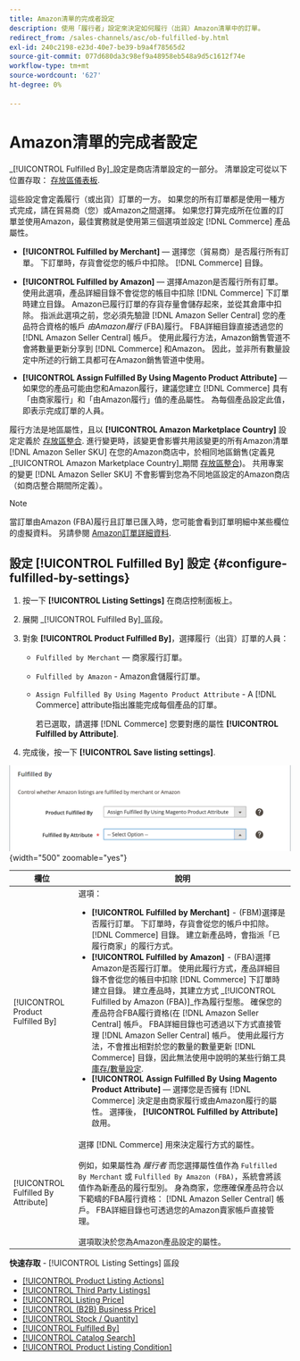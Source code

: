 ```yaml
---
title: Amazon清單的完成者設定
description: 使用「履行者」設定來決定如何履行（出貨）Amazon清單中的訂單。
redirect_from: /sales-channels/asc/ob-fulfilled-by.html
exl-id: 240c2198-e23d-40e7-be39-b9a4f78565d2
source-git-commit: 077d680da3c98ef9a48958eb548a9d5c1612f74e
workflow-type: tm+mt
source-wordcount: '627'
ht-degree: 0%

---
```


# Amazon清單的完成者設定

_[!UICONTROL Fulfilled By]_設定是商店清單設定的一部分。 清單設定可從以下位置存取： [存放區儀表板](./amazon-store-dashboard.md).

這些設定會定義履行（或出貨）訂單的一方。 如果您的所有訂單都是使用一種方式完成，請在貿易商（您）或Amazon之間選擇。 如果您打算完成所在位置的訂單並使用Amazon，最佳實務就是使用第三個選項並設定 [!DNL Commerce] 產品屬性。

- **[!UICONTROL Fulfilled by Merchant]**  — 選擇您（貿易商）是否履行所有訂單。 下訂單時，存貨會從您的帳戶中扣除。 [!DNL Commerce] 目錄。

- **[!UICONTROL Fulfilled by Amazon]**  — 選擇Amazon是否履行所有訂單。 使用此選項，產品詳細目錄不會從您的帳目中扣除 [!DNL Commerce] 下訂單時建立目錄。 Amazon已履行訂單的存貨存量會儲存起來，並從其倉庫中扣除。 指派此選項之前，您必須先驗證 [!DNL Amazon Seller Central] 您的產品符合資格的帳戶 _由Amazon履行_ (FBA)履行。 FBA詳細目錄直接透過您的 [!DNL Amazon Seller Central] 帳戶。 使用此履行方法，Amazon銷售管道不會將數量更新分享到 [!DNL Commerce] 和Amazon。 因此，並非所有數量設定中所述的行銷工具都可在Amazon銷售管道中使用。

- **[!UICONTROL Assign Fulfilled By Using Magento Product Attribute]**  — 如果您的產品可能由您和Amazon履行，建議您建立 [!DNL Commerce] 具有「由商家履行」和「由Amazon履行」值的產品屬性。 為每個產品設定此值，即表示完成訂單的人員。

履行方法是地區屬性，且以 **[!UICONTROL Amazon Marketplace Country]** 設定定義於 [存放區整合](./store-integration.md). 進行變更時，該變更會影響共用該變更的所有Amazon清單 [!DNL Amazon Seller SKU] 在您的Amazon商店中，於相同地區銷售(定義見 _[!UICONTROL Amazon Marketplace Country]_期間 [存放區整合](./store-integration.md))。 共用專案的變更 [!DNL Amazon Seller SKU] 不會影響到您為不同地區設定的Amazon商店（如商店整合期間所定義）。

>[!NOTE]
>
>當訂單由Amazon (FBA)履行且訂單已匯入時，您可能會看到訂單明細中某些欄位的虛擬資料。 另請參閱 [Amazon訂單詳細資料](./amazon-order-details.md).

## 設定 [!UICONTROL Fulfilled By] 設定 {#configure-fulfilled-by-settings}

1. 按一下 **[!UICONTROL Listing Settings]** 在商店控制面板上。

1. 展開 _[!UICONTROL Fulfilled By]_區段。

1. 對象 **[!UICONTROL Product Fulfilled By]**，選擇履行（出貨）訂單的人員：

   - `Fulfilled by Merchant`  — 商家履行訂單。

   - `Fulfilled by Amazon` - Amazon倉儲履行訂單。

   - `Assign Fulfilled By Using Magento Product Attribute` - A [!DNL Commerce] attribute指出誰能完成每個產品的訂單。

      若已選取，請選擇 [!DNL Commerce] 您要對應的屬性 **[!UICONTROL Fulfilled by Attribute]**.

1. 完成後，按一下 **[!UICONTROL Save listing settings]**.

![履行者設定](assets/amazon-fulfilled-by.png){width="500" zoomable="yes"}

| 欄位 | 說明 |
|--- |--- |
| [!UICONTROL Product Fulfilled By] | 選項：<ul><li>**[!UICONTROL Fulfilled by Merchant]** - (FBM)選擇是否履行訂單。 下訂單時，存貨會從您的帳戶中扣除。 [!DNL Commerce] 目錄。 建立新產品時，會指派「已履行商家」的履行方式。</li><li>**[!UICONTROL Fulfilled by Amazon]** - (FBA)選擇Amazon是否履行訂單。 使用此履行方式，產品詳細目錄不會從您的帳目中扣除 [!DNL Commerce] 下訂單時建立目錄。 建立產品時，其建立方式 _[!UICONTROL Fulfilled by Amazon (FBA)]_作為履行型態。 確保您的產品符合FBA履行資格(在 [!DNL Amazon Seller Central] 帳戶。 FBA詳細目錄也可透過以下方式直接管理 [!DNL Amazon Seller Central] 帳戶。 使用此履行方法，不會推出相對於您的數量的數量更新 [!DNL Commerce] 目錄，因此無法使用中說明的某些行銷工具 [庫存/數量設定](./stock-quantity.md).</li><li>**[!UICONTROL Assign Fulfilled By Using Magento Product Attribute]**  — 選擇您是否擁有 [!DNL Commerce] 決定是由商家履行或由Amazon履行的屬性。 選擇後， **[!UICONTROL Fulfilled by Attribute]** 啟用。</li></ul> |
| [!UICONTROL Fulfilled By Attribute] | 選擇 [!DNL Commerce] 用來決定履行方式的屬性。<br><br>例如，如果屬性為 _履行者_ 而您選擇屬性值作為 `Fulfilled By Merchant` 或 `Fulfilled By Amazon (FBA)`，系統會將該值作為新產品的履行型別。 身為商家，您應確保產品符合以下範疇的FBA履行資格： [!DNL Amazon Seller Central] 帳戶。 FBA詳細目錄也可透過您的Amazon賣家帳戶直接管理。<br><br>選項取決於您為Amazon產品設定的屬性。 |

**快速存取** - [!UICONTROL Listing Settings] 區段

- [[!UICONTROL Product Listing Actions]](./product-listing-actions.md)
- [[!UICONTROL Third Party Listings]](./third-party-listing-settings.md)
- [[!UICONTROL Listing Price]](./listing-price.md)
- [[!UICONTROL (B2B) Business Price]](./business-pricing.md)
- [[!UICONTROL Stock / Quantity]](./stock-quantity.md)
- [[!UICONTROL Fulfilled By]](./fulfilled-by.md)
- [[!UICONTROL Catalog Search]](./catalog-search.md)
- [[!UICONTROL Product Listing Condition]](./product-listing-condition.md)
